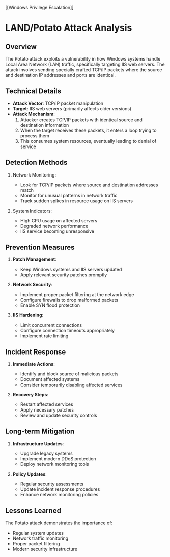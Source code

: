 [[Windows Privilege Escalation]]
# LAND/Potato Attack Analysis
## Overview
The Potato attack exploits a vulnerability in how Windows systems handle Local Area Network (LAN) traffic, specifically targeting IIS web servers. The attack involves sending specially crafted TCP/IP packets where the source and destination IP addresses and ports are identical.

## Technical Details
- **Attack Vector**: TCP/IP packet manipulation
- **Target**: IIS web servers (primarily affects older versions)
- **Attack Mechanism**: 
  1. Attacker creates TCP/IP packets with identical source and destination information
  2. When the target receives these packets, it enters a loop trying to process them
  3. This consumes system resources, eventually leading to denial of service

## Detection Methods
1. Network Monitoring:
   - Look for TCP/IP packets where source and destination addresses match
   - Monitor for unusual patterns in network traffic
   - Track sudden spikes in resource usage on IIS servers

2. System Indicators:
   - High CPU usage on affected servers
   - Degraded network performance
   - IIS service becoming unresponsive

## Prevention Measures
1. **Patch Management**:
   - Keep Windows systems and IIS servers updated
   - Apply relevant security patches promptly

2. **Network Security**:
   - Implement proper packet filtering at the network edge
   - Configure firewalls to drop malformed packets
   - Enable SYN flood protection

3. **IIS Hardening**:
   - Limit concurrent connections
   - Configure connection timeouts appropriately
   - Implement rate limiting

## Incident Response
1. **Immediate Actions**:
   - Identify and block source of malicious packets
   - Document affected systems
   - Consider temporarily disabling affected services

2. **Recovery Steps**:
   - Restart affected services
   - Apply necessary patches
   - Review and update security controls

## Long-term Mitigation
1. **Infrastructure Updates**:
   - Upgrade legacy systems
   - Implement modern DDoS protection
   - Deploy network monitoring tools

2. **Policy Updates**:
   - Regular security assessments
   - Update incident response procedures
   - Enhance network monitoring policies

## Lessons Learned
The Potato attack demonstrates the importance of:
- Regular system updates
- Network traffic monitoring
- Proper packet filtering
- Modern security infrastructure